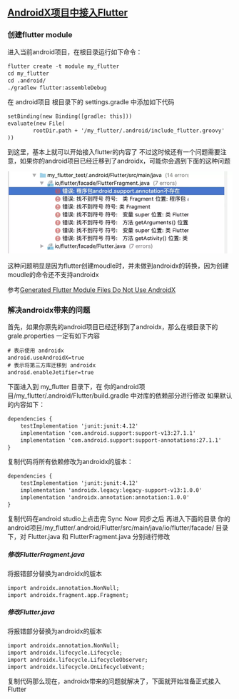 

## [AndroidX项目中接入Flutter](https://juejin.im/post/5d4002b4f265da03925a2165)


### 创建flutter module
进入当前android项目，在根目录运行如下命令：

```
flutter create -t module my_flutter
cd my_flutter
cd .android/
./gradlew flutter:assembleDebug
```
在 android项目 根目录下的 settings.gradle 中添加如下代码
```
setBinding(new Binding([gradle: this]))
evaluate(new File(
        rootDir.path + '/my_flutter/.android/include_flutter.groovy'
))
```
到这里，基本上就可以开始接入flutter的内容了
不过这时候还有一个问题需要注意，如果你的android项目已经迁移到了androidx，可能你会遇到下面的这种问题

![flutter_load_androidx_failed](doc/image/flutter_load_androidx_failed.jpg)

这种问题明显是因为flutter创建moudle时，并未做到androidx的转换，因为创建moudle的命令还不支持androidx

参考[Generated Flutter Module Files Do Not Use AndroidX](https://link.juejin.im/?target=https%3A%2F%2Fgithub.com%2Fflutter%2Fflutter%2Fissues%2F28805)

### 解决androidx带来的问题
首先，如果你原先的android项目已经迁移到了androidx，那么在根目录下的 grale.properties 一定有如下内容
```
# 表示使用 androidx
android.useAndroidX=true
# 表示将第三方库迁移到 androidx
android.enableJetifier=true
```
下面进入到 my_flutter 目录下，在 你的android项目/my_flutter/.android/Flutter/build.gradle 中对库的依赖部分进行修改
如果默认的内容如下：
```
dependencies {
    testImplementation 'junit:junit:4.12'
    implementation 'com.android.support:support-v13:27.1.1'
    implementation 'com.android.support:support-annotations:27.1.1'
}
```
复制代码将所有依赖修改为androidx的版本：
```
dependencies {
    testImplementation 'junit:junit:4.12'
    implementation 'androidx.legacy:legacy-support-v13:1.0.0'
    implementation 'androidx.annotation:annotation:1.0.0'
}
```
复制代码在android studio上点击完 Sync Now 同步之后
再进入下面的目录 你的android项目/my_flutter/.android/Flutter/src/main/java/io/flutter/facade/ 目录下，对 Flutter.java 和 FlutterFragment.java 分别进行修改
##### 修改FlutterFragment.java
将报错部分替换为androidx的版本
```
import androidx.annotation.NonNull;
import androidx.fragment.app.Fragment;
```
##### 修改Flutter.java
将报错部分替换为androidx的版本
```
import androidx.annotation.NonNull;
import androidx.lifecycle.Lifecycle;
import androidx.lifecycle.LifecycleObserver;
import androidx.lifecycle.OnLifecycleEvent;
```
复制代码那么现在，androidx带来的问题就解决了，下面就开始准备正式接入Flutter